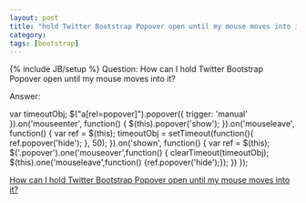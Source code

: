 ```yaml
---
layout: post
title: "hold Twitter Bootstrap Popover open until my mouse moves into it"
category:
tags: [bootstrap]
---
```

{% include JB/setup %}
Question: How can I hold Twitter Bootstrap Popover open until my mouse moves into it?

Answer:

  var timeoutObj;
  $("a[rel=popover]").popover({
    trigger: 'manual'
  }).on('mouseenter', function() {
      $(this).popover('show');
  }).on('mouseleave', function() {
      var ref = $(this);
      timeoutObj = setTimeout(function(){
        ref.popover('hide');
      }, 50);
  }).on('shown', function() {
      var ref = $(this);
      $('.popover').one('mouseover',function() {
        clearTimeout(timeoutObj);
        $(this).one('mouseleave',function() {ref.popover('hide');});
      })
  });

<a class="jsbin-embed" href="http://jsbin.com/isuhum/2/embed?live">How can I hold Twitter Bootstrap Popover open until my mouse moves into it?</a><script src="http://static.jsbin.com/js/embed.js"></script>
